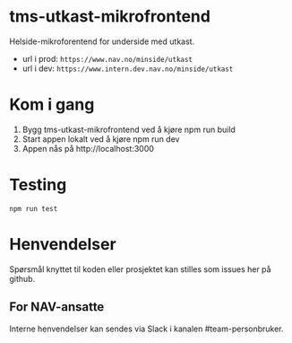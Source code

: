 # tms-utkast-mikrofrontend

Helside-mikroforentend for underside med utkast.

- url i prod: `https://www.nav.no/minside/utkast`
- url i dev: `https://www.intern.dev.nav.no/minside/utkast`

# Kom i gang

1. Bygg tms-utkast-mikrofrontend ved å kjøre npm run build
2. Start appen lokalt ved å kjøre npm run dev
3. Appen nås på http://localhost:3000

# Testing

`npm run test`

# Henvendelser

Spørsmål knyttet til koden eller prosjektet kan stilles som issues her på github.

## For NAV-ansatte

Interne henvendelser kan sendes via Slack i kanalen #team-personbruker.
